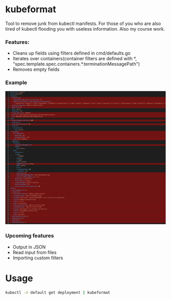 # kubeformat
Tool to remove junk from kubectl manifests. For those of you who are also tired of kubectl flooding you with useless information. Also my course work.
### Features:
* Cleans up fields using filters defined in cmd/defaults.go
* Iterates over containers(container filters are defined with \*, "spec.template.spec.containers.\*.terminationMessagePath")
* Removes empty fields
### Example
![example](./example.png)
### Upcoming features
* Output in JSON
* Read input from files
* Importing custom filters 
# Usage
```sh
kubectl -n default get deployment | kubeformat
```
